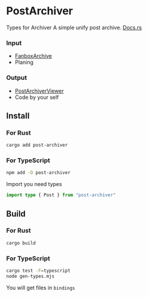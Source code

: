 # PostArchiver
Types for Archiver
A simple unify post archive.
[Docs.rs](https://docs.rs/post-archiver/latest/post_archiver/)

### Input
* [FanboxArchive](https://github.com/xiao-e-yun/FanboxArchive)
* Planing

### Output
* [PostArchiverViewer](https://github.com/xiao-e-yun/PostArchiverViewer)
* Code by your self

## Install

### For Rust
```sh
cargo add post-archiver
```

### For TypeScript
```sh
npm add -D post-archiver
```

Import you need types
```ts
import type { Post } from "post-archiver"
```

## Build 
### For Rust
```sh
cargo build
```
### For TypeScript
```sh
cargo test -F=typescript
node gen-types.mjs
```
You will get files in `bindings`
